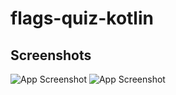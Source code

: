 # flags-quiz-kotlin


## Screenshots

![App Screenshot](./screenshots/screenshot1.png)
![App Screenshot](./screenshots/screenshot2.png)
